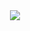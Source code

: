 <div align="center">
  <img src="https://profile-counter.glitch.me/mtoubi/count.svg?"  />
</div>

#
